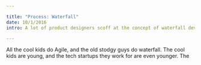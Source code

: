 ```yaml
---

title: "Process: Waterfall"  
date: 10/1/2016  
intro: A lot of product designers scoff at the concept of waterfall development. But why is it still so common?  

---
```


All the cool kids do Agile, and the old stodgy guys do waterfall. The cool kids are young, and the tech startups they work for are even younger. The 

